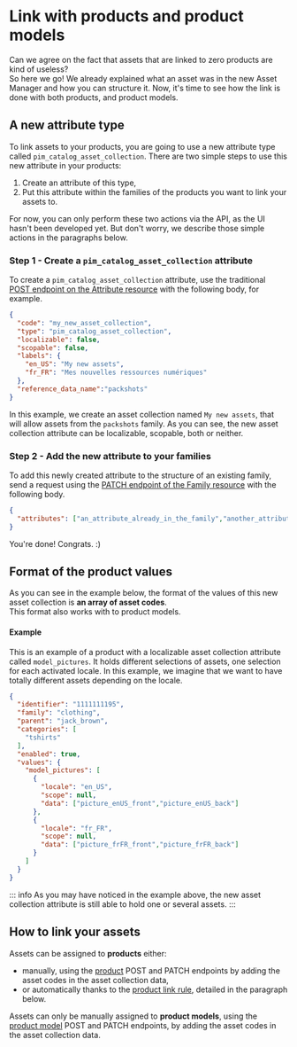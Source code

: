 # Link with products and product models
Can we agree on the fact that assets that are linked to zero products are kind of useless?  
So here we go! We already explained what an asset was in the new Asset Manager and how you can structure it. Now, it's time to see how the link is done with both products, and product models.

## A new attribute type
To link assets to your products, you are going to use a new attribute type called `pim_catalog_asset_collection`. There are two simple steps to use this new attribute in your products:
1. Create an attribute of this type,
2. Put this attribute within the families of the products you want to link your assets to.

For now, you can only perform these two actions via the API, as the UI hasn't been developed yet. But don't worry, we describe those simple actions in the paragraphs below.

### Step 1 - Create a `pim_catalog_asset_collection` attribute

To create a `pim_catalog_asset_collection` attribute, use the traditional [POST endpoint on the Attribute resource](/api-reference.html#post_attributes) with the following body, for example.
```json
{
  "code": "my_new_asset_collection",
  "type": "pim_catalog_asset_collection",
  "localizable": false,
  "scopable": false,
  "labels": {
    "en_US": "My new assets",
    "fr_FR": "Mes nouvelles ressources numériques"
  },
  "reference_data_name":"packshots"
}
```
In this example, we create an asset collection named `My new assets`, that will allow assets from the `packshots` family.
As you can see, the new asset collection attribute can be localizable, scopable, both or neither.

### Step 2 - Add the new attribute to your families

To add this newly created attribute to the structure of an existing family, send a request using the [PATCH endpoint of the Family resource](/api-reference.html#patch_families__code_) with the following body.
```json
{
  "attributes": ["an_attribute_already_in_the_family","another_attribute_already_in_the_family","a_third_attribute_already_in_the_family","my_new_asset_collection"]
}
```

You're done! Congrats. :)

## Format of the product values
As you can see in the example below, the format of the values of this new asset collection is **an array of asset codes**.  
This format also works with to product models.

#### Example
This is an example of a product with a localizable asset collection attribute called `model_pictures`. It holds different selections of assets, one selection for each activated locale. In this example, we imagine that we want to have totally different assets depending on the locale.
```json
{
  "identifier": "1111111195",
  "family": "clothing",
  "parent": "jack_brown",
  "categories": [
    "tshirts"
  ],
  "enabled": true,
  "values": {
    "model_pictures": [
      {
        "locale": "en_US",
        "scope": null,
        "data": ["picture_enUS_front","picture_enUS_back"]
      },
      {
        "locale": "fr_FR",
        "scope": null,
        "data": ["picture_frFR_front","picture_frFR_back"]
      }
    ]
  }
}
```

::: info
As you may have noticed in the example above, the new asset collection attribute is still able to hold one or several assets.
:::

## How to link your assets

Assets can be assigned to **products** either:
- manually, using the [product](/api-reference.html#patch_products) POST and PATCH endpoints by adding the asset codes in the asset collection data,
- or automatically thanks to the [product link rule](#focus-on-the-product-link-rule), detailed in the paragraph below.

Assets can only be manually assigned to **product models**, using the [product model](/api-reference.html#patch_product_models) POST and PATCH endpoints, by adding the asset codes in the asset collection data.


